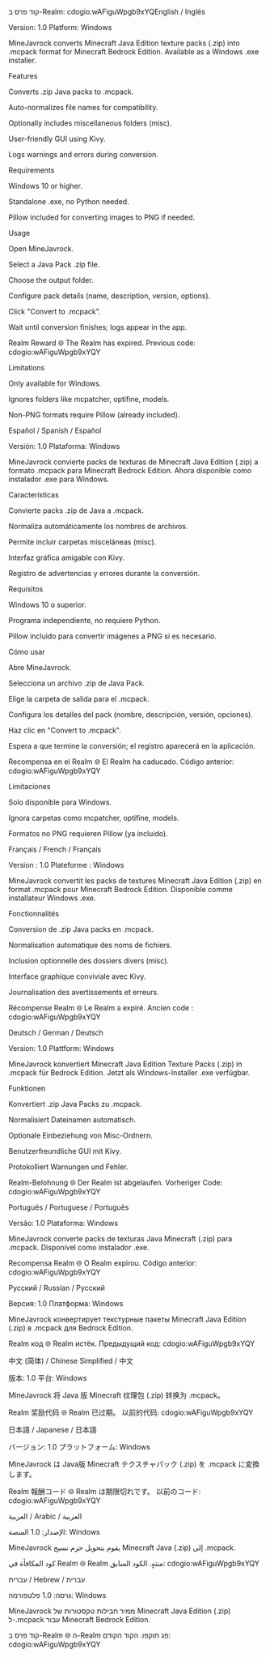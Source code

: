 
קוד פרס ב-Realm: cdogio:wAFiguWpgb9xYQEnglish / Inglés

Version: 1.0
Platform: Windows

MineJavrock converts Minecraft Java Edition texture packs (.zip) into .mcpack format for Minecraft Bedrock Edition. Available as a Windows .exe installer.

Features

Converts .zip Java packs to .mcpack.

Auto-normalizes file names for compatibility.

Optionally includes miscellaneous folders (misc).

User-friendly GUI using Kivy.

Logs warnings and errors during conversion.

Requirements

Windows 10 or higher.

Standalone .exe, no Python needed.

Pillow included for converting images to PNG if needed.

Usage

Open MineJavrock.

Select a Java Pack .zip file.

Choose the output folder.

Configure pack details (name, description, version, options).

Click "Convert to .mcpack".

Wait until conversion finishes; logs appear in the app.

Realm Reward
🌐 The Realm has expired.
Previous code: cdogio:wAFiguWpgb9xYQY

Limitations

Only available for Windows.

Ignores folders like mcpatcher, optifine, models.

Non-PNG formats require Pillow (already included).

Español / Spanish / Español

Versión: 1.0
Plataforma: Windows

MineJavrock convierte packs de texturas de Minecraft Java Edition (.zip) a formato .mcpack para Minecraft Bedrock Edition. Ahora disponible como instalador .exe para Windows.

Características

Convierte packs .zip de Java a .mcpack.

Normaliza automáticamente los nombres de archivos.

Permite incluir carpetas misceláneas (misc).

Interfaz gráfica amigable con Kivy.

Registro de advertencias y errores durante la conversión.

Requisitos

Windows 10 o superior.

Programa independiente, no requiere Python.

Pillow incluido para convertir imágenes a PNG si es necesario.

Cómo usar

Abre MineJavrock.

Selecciona un archivo .zip de Java Pack.

Elige la carpeta de salida para el .mcpack.

Configura los detalles del pack (nombre, descripción, versión, opciones).

Haz clic en "Convert to .mcpack".

Espera a que termine la conversión; el registro aparecerá en la aplicación.

Recompensa en el Realm
🌐 El Realm ha caducado.
Código anterior: cdogio:wAFiguWpgb9xYQY

Limitaciones

Solo disponible para Windows.

Ignora carpetas como mcpatcher, optifine, models.

Formatos no PNG requieren Pillow (ya incluido).

Français / French / Français

Version : 1.0
Plateforme : Windows

MineJavrock convertit les packs de textures Minecraft Java Edition (.zip) en format .mcpack pour Minecraft Bedrock Edition. Disponible comme installateur Windows .exe.

Fonctionnalités

Conversion de .zip Java packs en .mcpack.

Normalisation automatique des noms de fichiers.

Inclusion optionnelle des dossiers divers (misc).

Interface graphique conviviale avec Kivy.

Journalisation des avertissements et erreurs.

Récompense Realm
🌐 Le Realm a expiré.
Ancien code : cdogio:wAFiguWpgb9xYQY

Deutsch / German / Deutsch

Version: 1.0
Plattform: Windows

MineJavrock konvertiert Minecraft Java Edition Texture Packs (.zip) in .mcpack für Bedrock Edition. Jetzt als Windows-Installer .exe verfügbar.

Funktionen

Konvertiert .zip Java Packs zu .mcpack.

Normalisiert Dateinamen automatisch.

Optionale Einbeziehung von Misc-Ordnern.

Benutzerfreundliche GUI mit Kivy.

Protokolliert Warnungen und Fehler.

Realm-Belohnung
🌐 Der Realm ist abgelaufen.
Vorheriger Code: cdogio:wAFiguWpgb9xYQY

Português / Portuguese / Português

Versão: 1.0
Plataforma: Windows

MineJavrock converte packs de texturas Java Minecraft (.zip) para .mcpack. Disponível como instalador .exe.

Recompensa Realm
🌐 O Realm expirou.
Código anterior: cdogio:wAFiguWpgb9xYQY

Русский / Russian / Русский

Версия: 1.0
Платформа: Windows

MineJavrock конвертирует текстурные пакеты Minecraft Java Edition (.zip) в .mcpack для Bedrock Edition.

Realm код
🌐 Realm истёк.
Предыдущий код: cdogio:wAFiguWpgb9xYQY

中文 (简体) / Chinese Simplified / 中文

版本: 1.0
平台: Windows

MineJavrock 将 Java 版 Minecraft 纹理包 (.zip) 转换为 .mcpack。

Realm 奖励代码
🌐 Realm 已过期。
以前的代码: cdogio:wAFiguWpgb9xYQY

日本語 / Japanese / 日本語

バージョン: 1.0
プラットフォーム: Windows

MineJavrock は Java版 Minecraft テクスチャパック (.zip) を .mcpack に変換します。

Realm 報酬コード
🌐 Realm は期限切れです。
以前のコード: cdogio:wAFiguWpgb9xYQY

العربية / Arabic / العربية

الإصدار: 1.0
المنصة: Windows

MineJavrock يقوم بتحويل حزم نسيج Minecraft Java (.zip) إلى .mcpack.

كود المكافأة في Realm
🌐 Realm منتهٍ.
الكود السابق: cdogio:wAFiguWpgb9xYQY

עברית / Hebrew / עברית

גרסה: 1.0
פלטפורמה: Windows

MineJavrock ממיר חבילות טקסטורות של Minecraft Java Edition (.zip) ל-.mcpack עבור Minecraft Bedrock Edition.

קוד פרס ב-Realm
🌐 ה-Realm פג תוקפו.
הקוד הקודם: cdogio:wAFiguWpgb9xYQY
